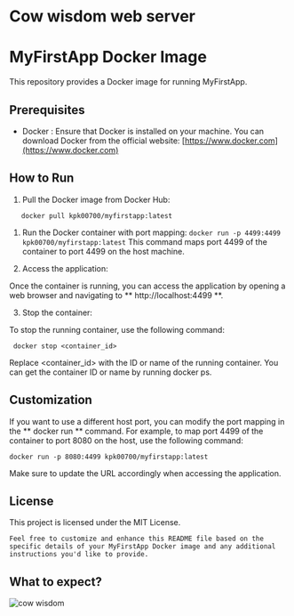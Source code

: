 # Cow wisdom web server

# MyFirstApp Docker Image

This repository provides a Docker image for running MyFirstApp.

## Prerequisites

- Docker : Ensure that Docker is installed on your machine. You can download Docker from the official website: [https://www.docker.com](https://www.docker.com)

## How to Run

1. Pull the Docker image from Docker Hub:

```  shell
   docker pull kpk00700/myfirstapp:latest
```
   
 1. Run the Docker container with port mapping:
 ``` docker run -p 4499:4499 kpk00700/myfirstapp:latest ```
 This command maps port 4499 of the container to port 4499 on the host machine.

2. Access the application:

Once the container is running, you can access the application by opening a web browser and navigating to ** http://localhost:4499 **.

3. Stop the container:

To stop the running container, use the following command:

``` docker stop <container_id>```

Replace <container_id> with the ID or name of the running container. You can get the container ID or name by running docker ps.

## Customization
If you want to use a different host port, you can modify the port mapping in the ** docker run ** command. For example, to map port 4499 of the container to port 8080 on the host, use the following command:

``` docker run -p 8080:4499 kpk00700/myfirstapp:latest ```

Make sure to update the URL accordingly when accessing the application.


## License
This project is licensed under the MIT License.

``` 
Feel free to customize and enhance this README file based on the specific details of your MyFirstApp Docker image and any additional instructions you'd like to provide.
 ```

## What to expect?
![cow wisdom](https://user-images.githubusercontent.com/9133227/225524281-e81a6673-5550-4db0-9bd0-63f9bbc7c2bc.png)
